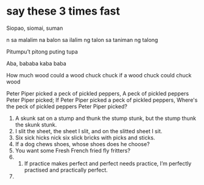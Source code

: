 # say these 3 times fast

Siopao, siomai, suman

n sa malalim na balon sa ilalim ng talon sa taniman ng talong

Pitumpu’t pitong puting tupa

Aba, bababa kaba baba

How much wood could a wood chuck chuck if a wood chuck could chuck wood

Peter Piper picked a peck of pickled peppers, A peck of pickled peppers Peter Piper picked; If Peter Piper picked a peck of pickled peppers, Where's the peck of pickled peppers Peter Piper picked?

1. A skunk sat on a stump and thunk the stump stunk, but the stump thunk the skunk stunk.
2. I slit the sheet, the sheet I slit, and on the slitted sheet I sit.
3. Six sick hicks nick six slick bricks with picks and sticks.
4. If a dog chews shoes, whose shoes does he choose?
5. You want some Fresh French fried fly fritters?
6. 1. If practice makes perfect and perfect needs practice, I’m perfectly practised and practically perfect.
7.
